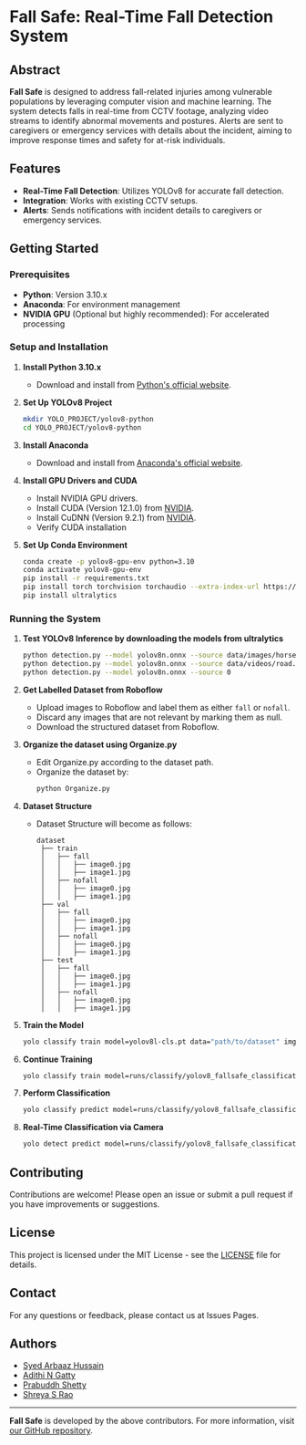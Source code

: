 # Fall Safe: Real-Time Fall Detection System

## Abstract

**Fall Safe** is designed to address fall-related injuries among vulnerable populations by leveraging computer vision and machine learning. The system detects falls in real-time from CCTV footage, analyzing video streams to identify abnormal movements and postures. Alerts are sent to caregivers or emergency services with details about the incident, aiming to improve response times and safety for at-risk individuals.

## Features

- **Real-Time Fall Detection**: Utilizes YOLOv8 for accurate fall detection.
- **Integration**: Works with existing CCTV setups.
- **Alerts**: Sends notifications with incident details to caregivers or emergency services.

## Getting Started

### Prerequisites

- **Python**: Version 3.10.x
- **Anaconda**: For environment management
- **NVIDIA GPU** (Optional but highly recommended): For accelerated processing

### Setup and Installation

1. **Install Python 3.10.x**
   - Download and install from [Python's official website](https://www.python.org/).

2. **Set Up YOLOv8 Project**
   ```bash
   mkdir YOLO_PROJECT/yolov8-python
   cd YOLO_PROJECT/yolov8-python
   ```

3. **Install Anaconda**
   - Download and install from [Anaconda's official website](https://www.anaconda.com/).

4. **Install GPU Drivers and CUDA**
   - Install NVIDIA GPU drivers.
   - Install CUDA (Version 12.1.0) from [NVIDIA](https://developer.nvidia.com/cuda-toolkit).
   - Install CuDNN (Version 9.2.1) from [NVIDIA](https://developer.nvidia.com/cudnn).
   - Verify CUDA installation

5. **Set Up Conda Environment**
   ```bash
   conda create -p yolov8-gpu-env python=3.10
   conda activate yolov8-gpu-env
   pip install -r requirements.txt
   pip install torch torchvision torchaudio --extra-index-url https://download.pytorch.org/whl/cu117 --timeout=1000
   pip install ultralytics
   ```

### Running the System

1. **Test YOLOv8 Inference by downloading the models from ultralytics**
   ```bash
   python detection.py --model yolov8n.onnx --source data/images/horses.jpg
   python detection.py --model yolov8n.onnx --source data/videos/road.mp4
   python detection.py --model yolov8n.onnx --source 0
   ```

2. **Get Labelled Dataset from Roboflow**
   - Upload images to Roboflow and label them as either `fall` or `nofall`.
   - Discard any images that are not relevant by marking them as null.
   - Download the structured dataset from Roboflow.

3. **Organize the dataset using Organize.py**
   - Edit Organize.py according to the dataset path.
   - Organize the dataset by:
     ```bash
     python Organize.py
     ```

4. **Dataset Structure**
   - Dataset Structure will become as follows:
     ```
     dataset
      ├── train
      │   ├── fall
      │   │   ├── image0.jpg
      │   │   ├── image1.jpg
      │   ├── nofall
      │   │   ├── image0.jpg
      │   │   ├── image1.jpg
      ├── val
      │   ├── fall
      │   │   ├── image0.jpg
      │   │   ├── image1.jpg
      │   ├── nofall
      │   │   ├── image0.jpg
      │   │   ├── image1.jpg
      ├── test
      │   ├── fall
      │   │   ├── image0.jpg
      │   │   ├── image1.jpg
      │   ├── nofall
      │   │   ├── image0.jpg
      │   │   ├── image1.jpg
     ```

5. **Train the Model**
   ```bash
   yolo classify train model=yolov8l-cls.pt data="path/to/dataset" imgsz=224 device=0 workers=2 batch=16 epochs=100 patience=50 name=yolov8_fallsafe_classification
   ```

6. **Continue Training**
   ```bash
   yolo classify train model=runs/classify/yolov8_fallsafe_classification/weights/last.pt resume=True
   ```

7. **Perform Classification**
   ```bash
   yolo classify predict model=runs/classify/yolov8_fallsafe_classification/weights/best.pt source="inference/classify/image.jpg" save=True
   ```

8. **Real-Time Classification via Camera**
   ```bash
   yolo detect predict model=runs/classify/yolov8_fallsafe_classification/weights/best.pt source="0" save=True conf=0.5 show=True save_txt=True line_thickness=1
   ```

## Contributing

Contributions are welcome! Please open an issue or submit a pull request if you have improvements or suggestions.

## License

This project is licensed under the MIT License - see the [LICENSE](LICENSE) file for details.

## Contact

For any questions or feedback, please contact us at Issues Pages.

## Authors

- [Syed Arbaaz Hussain](https://github.com/SyedArbaazHussain)
- [Adithi N Gatty](https://github.com/AdithiNgatty)
- [Prabuddh Shetty](https://github.com/Prabuddhshetty901)
- [Shreya S Rao](https://github.com/shreyarao515)

---

**Fall Safe** is developed by the above contributors. For more information, visit [our GitHub repository](https://github.com/FallSafe).
